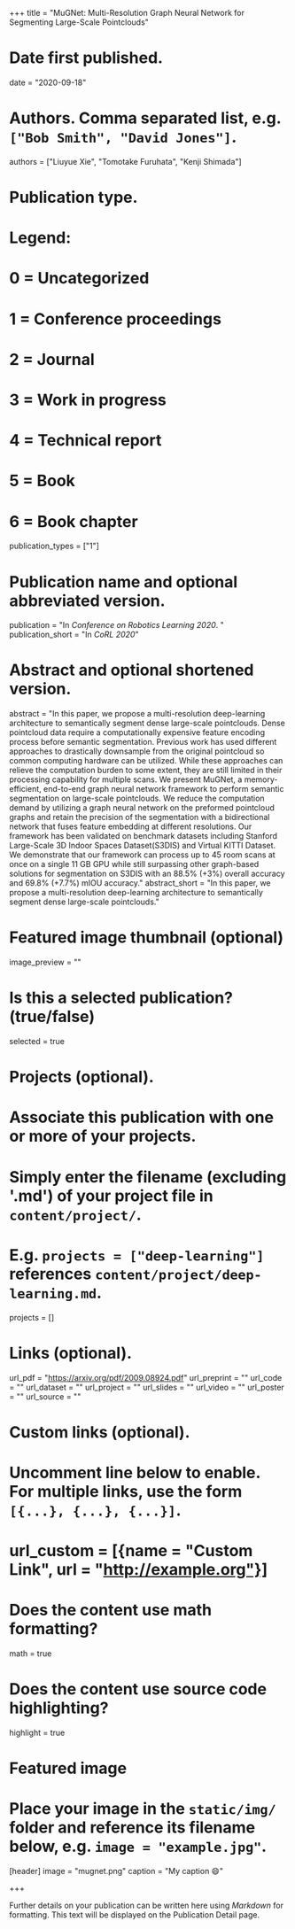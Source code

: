 +++
title = "MuGNet: Multi-Resolution Graph Neural Network for Segmenting Large-Scale Pointclouds"

# Date first published.
date = "2020-09-18"

# Authors. Comma separated list, e.g. `["Bob Smith", "David Jones"]`.
authors = ["Liuyue Xie", "Tomotake Furuhata", "Kenji Shimada"]

# Publication type.
# Legend:
# 0 = Uncategorized
# 1 = Conference proceedings
# 2 = Journal
# 3 = Work in progress
# 4 = Technical report
# 5 = Book
# 6 = Book chapter
publication_types = ["1"]

# Publication name and optional abbreviated version.
publication = "In *Conference on Robotics Learning 2020*. "
publication_short = "In *CoRL 2020*"

# Abstract and optional shortened version.
abstract = "In this paper, we propose a multi-resolution deep-learning architecture to semantically segment dense large-scale pointclouds. Dense pointcloud data require a computationally expensive feature encoding process before semantic segmentation. Previous work has used different approaches to drastically downsample from the original pointcloud so common computing hardware can be utilized. While these approaches can relieve the computation burden to some extent, they are still limited in their processing capability for multiple scans. We present MuGNet, a memory-efficient, end-to-end graph neural network framework to perform semantic segmentation on large-scale pointclouds. We reduce the computation demand by utilizing a graph neural network on the preformed pointcloud graphs and retain the precision of the segmentation with a bidirectional network that fuses feature embedding at different resolutions. Our framework has been validated on benchmark datasets including Stanford Large-Scale 3D Indoor Spaces Dataset(S3DIS) and Virtual KITTI Dataset. We demonstrate that our framework can process up to 45 room scans at once on a single 11 GB GPU while still surpassing other graph-based solutions for segmentation on S3DIS with an 88.5% (+3%) overall accuracy and 69.8% (+7.7%) mIOU accuracy."
abstract_short = "In this paper, we propose a multi-resolution deep-learning architecture to semantically segment dense large-scale pointclouds."

# Featured image thumbnail (optional)
image_preview = ""

# Is this a selected publication? (true/false)
selected = true

# Projects (optional).
#   Associate this publication with one or more of your projects.
#   Simply enter the filename (excluding '.md') of your project file in `content/project/`.
#   E.g. `projects = ["deep-learning"]` references `content/project/deep-learning.md`.
projects = []

# Links (optional).
url_pdf = "https://arxiv.org/pdf/2009.08924.pdf"
url_preprint = ""
url_code = ""
url_dataset = ""
url_project = ""
url_slides = ""
url_video = ""
url_poster = ""
url_source = ""

# Custom links (optional).
#   Uncomment line below to enable. For multiple links, use the form `[{...}, {...}, {...}]`.
# url_custom = [{name = "Custom Link", url = "http://example.org"}]

# Does the content use math formatting?
math = true

# Does the content use source code highlighting?
highlight = true

# Featured image
# Place your image in the `static/img/` folder and reference its filename below, e.g. `image = "example.jpg"`.
[header]
image = "mugnet.png"
caption = "My caption 😄"

+++

Further details on your publication can be written here using *Markdown* for formatting. This text will be displayed on the Publication Detail page.
